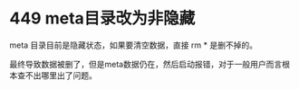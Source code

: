 # 449 meta目录改为非隐藏
meta 目录目前是隐藏状态，如果要清空数据，直接 rm * 是删不掉的。

最终导致数据被删了，但是meta数据仍在，然后启动报错，对于一般用户而言根本查不出哪里出了问题。